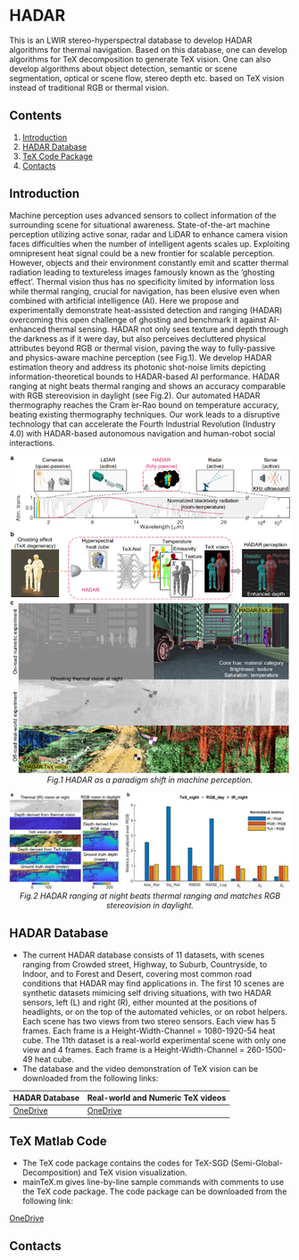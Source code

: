 # HADAR
This is an LWIR stereo-hyperspectral database to develop HADAR algorithms for thermal navigation. Based on this database, one can develop algorithms for TeX decomposition to generate TeX vision. One can also develop algorithms about object detection, semantic or scene segmentation, optical or scene flow, stereo depth etc. based on TeX vision instead of traditional RGB or thermal vision.

## Contents

1. [Introduction](#introduction)
2. [HADAR Database](#HADAR-Database)
3. [TeX Code Package](#TeX-Matlab-Code)
4. [Contacts](#contacts)

## Introduction

Machine perception uses advanced sensors to collect information of the surrounding scene for situational awareness. State-of-the-art machine perception  utilizing active sonar, radar and LiDAR to enhance camera vision faces difficulties when the number of intelligent agents scales up. Exploiting omnipresent heat signal could be a new frontier for scalable perception. However, objects and their environment constantly emit and scatter thermal radiation leading to textureless images famously known as the ‘ghosting effect’. Thermal vision thus has no specificity limited by information loss while thermal ranging, crucial for navigation, has been elusive even when combined with artificial intelligence (AI). Here we propose and experimentally demonstrate heat-assisted detection and ranging (HADAR) overcoming this open challenge of ghosting and benchmark it against AI-enhanced thermal sensing. HADAR not only sees texture and depth through the darkness as if it were day, but also perceives decluttered physical attributes beyond RGB or thermal vision, paving the way to fully-passive and physics-aware machine perception (see Fig.1). We develop HADAR estimation theory and address its photonic shot-noise limits depicting information-theoretical bounds to HADAR-based AI performance. HADAR ranging at night beats thermal ranging and shows an accuracy comparable with RGB stereovision in daylight (see Fig.2). Our automated HADAR thermography reaches the Cram ́er-Rao bound on temperature accuracy, beating existing thermography techniques. Our work leads to a disruptive technology that can accelerate the Fourth Industrial Revolution (Industry 4.0) with HADAR-based autonomous navigation and human-robot social interactions.

<p align="center">
  <img src="https://github.com/FanglinBao/HADAR/blob/main/Fig1.png" alt="Sublime's custom image"/><br />
  <em>Fig.1 HADAR as a paradigm shift in machine perception.</em>
</p>

<p align="center">
  <img src="https://github.com/FanglinBao/HADAR/blob/main/Fig2.png" alt="Sublime's custom image"/><br />
  <em>Fig.2 HADAR ranging at night beats thermal ranging and matches RGB stereovision in daylight.</em>
</p>

## HADAR Database

- The current HADAR database consists of 11 datasets, with scenes ranging from Crowded street, Highway, to Suburb, Countryside, to Indoor, and to Forest and Desert, covering most common road conditions that HADAR may find applications in. The first 10 scenes are synthetic datasets mimicing self driving situations, with two HADAR sensors, left (L) and right (R), either mounted at the positions of headlights, or on the top of the automated vehicles, or on robot helpers. Each scene has two views from two stereo sensors. Each view has 5 frames. Each frame is a Height-Width-Channel = 1080-1920-54 heat cube. The 11th dataset is a real-world experimental scene with only one view and 4 frames. Each frame is a Height-Width-Channel = 260-1500-49 heat cube.
- The database and the video demonstration of TeX vision can be downloaded from the following links:

| HADAR Database |  Real-world and Numeric TeX videos|
|---|---|
|[OneDrive](https://purdue0-my.sharepoint.com/personal/baof_purdue_edu/_layouts/15/onedrive.aspx?ga=1&id=%2Fpersonal%2Fbaof%5Fpurdue%5Fedu%2FDocuments%2FHADAR%2FHADAR%20database)|[OneDrive](https://purdue0-my.sharepoint.com/personal/baof_purdue_edu/_layouts/15/onedrive.aspx?ga=1&id=%2Fpersonal%2Fbaof%5Fpurdue%5Fedu%2FDocuments%2FHADAR%2FReal%2Dworld%20and%20numeric%20TeX%20vision%20video%20demonstrations%20at%20night)|[OneDrive]

## TeX Matlab Code

- The TeX code package contains the codes for TeX-SGD (Semi-Global-Decomposition) and TeX vision visualization.
- mainTeX.m gives line-by-line sample commands with comments to use the TeX code package. The code package can be downloaded from the following link:

[OneDrive](https://purdue0-my.sharepoint.com/personal/baof_purdue_edu/_layouts/15/onedrive.aspx?ga=1&id=%2Fpersonal%2Fbaof%5Fpurdue%5Fedu%2FDocuments%2FHADAR%2FSGD%5Fand%5FTeX%5Fvision%5Fmatlab%5Fcode%5Fpackage)


## Contacts

